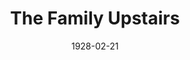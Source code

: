 ---
title: The Family Upstairs
date: 1928-02-21
closing_date:
layout: productions
playbill:
Theatre: Theatre Jacksonville
cast:
- Mrs. Grant: Charlotte Bowden Perry
- Charles Grant: Frank Elmore
- Annabelle Heller: Jane Hopkins
- Louise Heller: Louise Twitty
- Miss Callahan: Mary Huntington Buckland
- Emma Heller: Maude L. Bowie
- Willie Heller: Morris Diamond
- Joe Heller: Slocum Ball
- Herbert Grant: Ted Buauchamp-Nobbs
crew:
- Director: Paul Stuart Buchanan
- Scenery:
  - Anne C. Lalor
  - Irene Von Osthoff
- Props:
  - Beatrice Peiser
  - Mrs. Thomas L. Snowden
understudies:
orchestra:
external_links:
---